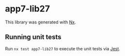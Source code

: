 # app7-lib27

This library was generated with [Nx](https://nx.dev).

## Running unit tests

Run `nx test app7-lib27` to execute the unit tests via [Jest](https://jestjs.io).
